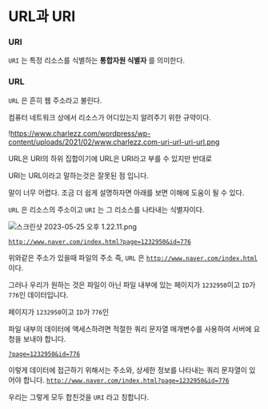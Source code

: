 # URL과 URI

### URI

`URI` 는 특정 리소스를 식별하는 **통합자원 식별자** 를 의미한다.

### URL

`URL` 은 흔히 웹 주소라고 불린다.

컴퓨터 네트워크 상에서 리소스가 어디있는지 알려주기 위한 규약이다.

!https://www.charlezz.com/wordpress/wp-content/uploads/2021/02/www.charlezz.com-uri-url-uri-url.png

URL은 URI의 하위 집합이기에 URL은 URI라고 부를 수 있지만 반대로

URI는 URL이라고 말하는것은 잘못된 점 입니다. 

말이 너무 어렵다. 조금 더 쉽게 설명하자면 아래를 보면 이해에 도움이 될 수 있다.

`URL` 은 리소스의 주소이고 `URI` 는 그 리소스를 나타내는 식별자이다.

![스크린샷 2023-05-25 오후 1.22.11.png](https://s3-us-west-2.amazonaws.com/secure.notion-static.com/8b896ba6-5963-4509-9ad1-cd1ffa99fc3e/%E1%84%89%E1%85%B3%E1%84%8F%E1%85%B3%E1%84%85%E1%85%B5%E1%86%AB%E1%84%89%E1%85%A3%E1%86%BA_2023-05-25_%E1%84%8B%E1%85%A9%E1%84%92%E1%85%AE_1.22.11.png)

[`http://www.naver.com/index.html?page=1232950&id=776`](http://www.naver.com/index.html?page=1232950&id=776)

위와같은 주소가 있을때 파일의 주소 즉, `URL` 은 [`http://www.naver.com/index.html`](http://www.naver.com/index.html) 이다.

그러나 우리가 원하는 것은 파일이 아닌 파일 내부에 있는 페이지가 `1232950`이고 `ID`가 `776`인 데이터입니다.

페이지가 `1232950`이고 `ID`가 `776`인

파일 내부의 데이터에 액세스하려면 적절한 쿼리 문자열 매개변수를 사용하여 서버에 요청을 보내야 합니다.

[`?page=1232950&id=776`](http://www.naver.com/index.html?page=1232950&id=776)

이렇게 데이터에 접근하기 위해서는 주소와, 상세한 정보를 나타내는 쿼리 문자열이 있어야 합니다. [`http://www.naver.com/index.html?page=1232950&id=776`](http://www.naver.com/index.html?page=1232950&id=776) 

우리는 그렇게 모두 합친것을 `URI` 라고 칭합니다.